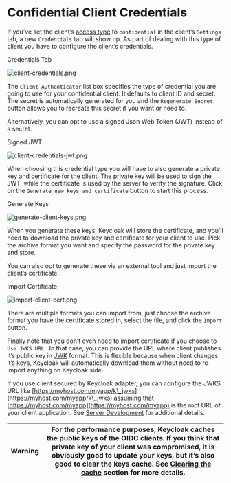 # Confidential Client Credentials

If you’ve set the client’s [access type](https://wjw465150.gitbooks.io/keycloak-documentation/content/server\_admin/topics/clients/client-oidc.html#\_access-type) to `confidential` in the client’s `Settings` tab, a new `Credentials` tab will show up. As part of dealing with this type of client you have to configure the client’s credentials.

Credentials Tab

![client-credentials.png](https://wjw465150.gitbooks.io/keycloak-documentation/content/server\_admin/keycloak-images/client-credentials.png)

The `Client Authenticator` list box specifies the type of credential you are going to use for your confidential client. It defaults to client ID and secret. The secret is automatically generated for you and the `Regenerate Secret` button allows you to recreate this secret if you want or need to.

Alternatively, you can opt to use a signed Json Web Token (JWT) instead of a secret.

Signed JWT

![client-credentials-jwt.png](https://wjw465150.gitbooks.io/keycloak-documentation/content/server\_admin/keycloak-images/client-credentials-jwt.png)

When choosing this credential type you will have to also generate a private key and certificate for the client. The private key will be used to sign the JWT, while the certificate is used by the server to verify the signature. Click on the `Generate new keys and certificate` button to start this process.

Generate Keys

![generate-client-keys.png](https://wjw465150.gitbooks.io/keycloak-documentation/content/server\_admin/keycloak-images/generate-client-keys.png)

When you generate these keys, Keycloak will store the certificate, and you’ll need to download the private key and certificate for your client to use. Pick the archive format you want and specify the password for the private key and store.

You can also opt to generate these via an external tool and just import the client’s certificate.

Import Certificate

![import-client-cert.png](https://wjw465150.gitbooks.io/keycloak-documentation/content/server\_admin/keycloak-images/import-client-cert.png)

There are multiple formats you can import from, just choose the archive format you have the certificate stored in, select the file, and click the `Import` button.

Finally note that you don’t even need to import certificate if you choose to `Use JWKS URL` . In that case, you can provide the URL where client publishes it’s public key in [JWK](https://self-issued.info/docs/draft-ietf-jose-json-web-key.html) format. This is flexible because when client changes it’s keys, Keycloak will automatically download them without need to re-import anything on Keycloak side.

If you use client secured by Keycloak adapter, you can configure the JWKS URL like [https://myhost.com/myapp/k\_jwks](https://myhost.com/myapp/k\_jwks) assuming that [https://myhost.com/myapp](https://myhost.com/myapp) is the root URL of your client application. See [Server Development](https://keycloak.gitbooks.io/documentation/content/server\_development/index.html) for additional details.

| Warning | For the performance purposes, Keycloak caches the public keys of the OIDC clients. If you think that private key of your client was compromised, it is obviously good to update your keys, but it’s also good to clear the keys cache. See [Clearing the cache](https://wjw465150.gitbooks.io/keycloak-documentation/content/server\_admin/topics/clients/realms/cache.html#\_clear-cache) section for more details. |
| ------- | -------------------------------------------------------------------------------------------------------------------------------------------------------------------------------------------------------------------------------------------------------------------------------------------------------------------------------------------------------------------------------------------------------------------- |
